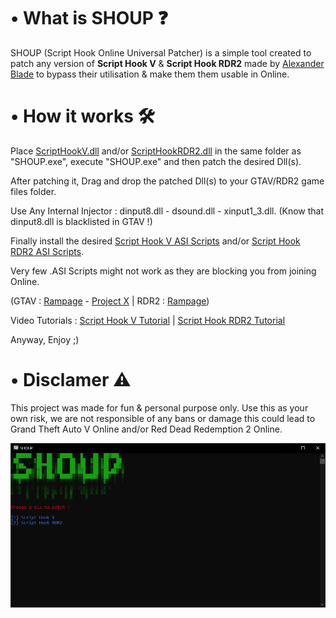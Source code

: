 # • What is SHOUP ❓

SHOUP (Script Hook Online Universal Patcher) is a simple tool created to patch any version of **Script Hook V** &amp; **Script Hook RDR2** made by <a href="http://www.dev-c.com/">Alexander Blade</a> to bypass their utilisation & make them them usable in Online.

# • How it works 🛠

Place <a href="http://www.dev-c.com/gtav/scripthookv/">ScriptHookV.dll</a> and/or <a href="http://www.dev-c.com/rdr2/scripthookrdr2/">ScriptHookRDR2.dll</a> in the same folder as "SHOUP.exe", execute "SHOUP.exe" and then patch the desired Dll(s).

After patching it, Drag and drop the patched Dll(s) to your GTAV/RDR2 game files folder.

Use Any Internal Injector : dinput8.dll - dsound.dll - xinput1_3.dll. (Know that dinput8.dll is blacklisted in GTAV !)

Finally install the desired <a href="https://www.gta5-mods.com/scripts/most-downloaded">Script Hook V ASI Scripts</a> and/or <a href="https://www.nexusmods.com/reddeadredemption2/mods/categories/16/">Script Hook RDR2 ASI Scripts</a>.

Very few .ASI Scripts might not work as they are blocking you from joining Online. 

(GTAV : <a href="https://www.gta5-mods.com/scripts/rampage-trainer">Rampage</a> - <a href="https://www.gta5-mods.com/scripts/project-x-thenecromance">Project X</a> | RDR2 : <a href="https://www.nexusmods.com/reddeadredemption2/mods/233">Rampage</a>)

Video Tutorials : <a href="https://www.youtube.com/watch?v=cEsy7svZCrI">Script Hook V Tutorial</a> | <a href="https://www.youtube.com/watch?v=QgGS1eAjR0I">Script Hook RDR2 Tutorial</a>

Anyway, Enjoy ;)

# • Disclamer ⚠️

This project was made for fun & personal purpose only. Use this as your own risk, we are not responsible of any bans or damage this could lead to Grand Theft Auto V Online and/or Red Dead Redemption 2 Online.

![SHOUP](https://raw.githubusercontent.com/Exodouding/SHOUP/main/SHOUP.png)
